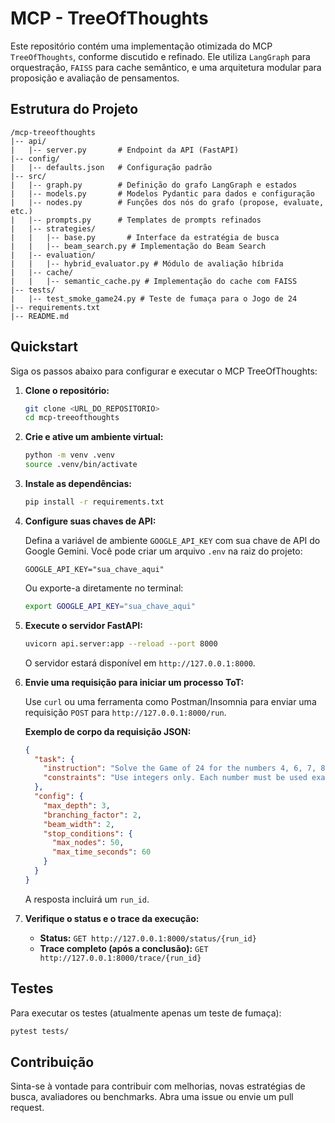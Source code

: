 # MCP - TreeOfThoughts

Este repositório contém uma implementação otimizada do MCP `TreeOfThoughts`, conforme discutido e refinado. Ele utiliza `LangGraph` para orquestração, `FAISS` para cache semântico, e uma arquitetura modular para proposição e avaliação de pensamentos.

## Estrutura do Projeto

```
/mcp-treeofthoughts
|-- api/
|   |-- server.py       # Endpoint da API (FastAPI)
|-- config/
|   |-- defaults.json   # Configuração padrão
|-- src/
|   |-- graph.py        # Definição do grafo LangGraph e estados
|   |-- models.py       # Modelos Pydantic para dados e configuração
|   |-- nodes.py        # Funções dos nós do grafo (propose, evaluate, etc.)
|   |-- prompts.py      # Templates de prompts refinados
|   |-- strategies/
|   |   |-- base.py       # Interface da estratégia de busca
|   |   |-- beam_search.py # Implementação do Beam Search
|   |-- evaluation/
|   |   |-- hybrid_evaluator.py # Módulo de avaliação híbrida
|   |-- cache/
|   |   |-- semantic_cache.py # Implementação do cache com FAISS
|-- tests/
|   |-- test_smoke_game24.py # Teste de fumaça para o Jogo de 24
|-- requirements.txt
|-- README.md
```

## Quickstart

Siga os passos abaixo para configurar e executar o MCP TreeOfThoughts:

1.  **Clone o repositório:**

    ```bash
    git clone <URL_DO_REPOSITORIO>
    cd mcp-treeofthoughts
    ```

2.  **Crie e ative um ambiente virtual:**

    ```bash
    python -m venv .venv
    source .venv/bin/activate
    ```

3.  **Instale as dependências:**

    ```bash
    pip install -r requirements.txt
    ```

4.  **Configure suas chaves de API:**

    Defina a variável de ambiente `GOOGLE_API_KEY` com sua chave de API do Google Gemini. Você pode criar um arquivo `.env` na raiz do projeto:

    ```dotenv
    GOOGLE_API_KEY="sua_chave_aqui"
    ```

    Ou exporte-a diretamente no terminal:

    ```bash
    export GOOGLE_API_KEY="sua_chave_aqui"
    ```

5.  **Execute o servidor FastAPI:**

    ```bash
    uvicorn api.server:app --reload --port 8000
    ```

    O servidor estará disponível em `http://127.0.0.1:8000`.

6.  **Envie uma requisição para iniciar um processo ToT:**

    Use `curl` ou uma ferramenta como Postman/Insomnia para enviar uma requisição `POST` para `http://127.0.0.1:8000/run`.

    **Exemplo de corpo da requisição JSON:**

    ```json
    {
      "task": {
        "instruction": "Solve the Game of 24 for the numbers 4, 6, 7, 8. You must use each number exactly once and use only the operations +, -, *, /.",
        "constraints": "Use integers only. Each number must be used exactly once. Operations allowed: +, -, *, /."
      },
      "config": {
        "max_depth": 3,
        "branching_factor": 2,
        "beam_width": 2,
        "stop_conditions": {
          "max_nodes": 50,
          "max_time_seconds": 60
        }
      }
    }
    ```

    A resposta incluirá um `run_id`.

7.  **Verifique o status e o trace da execução:**

    -   **Status:** `GET http://127.0.0.1:8000/status/{run_id}`
    -   **Trace completo (após a conclusão):** `GET http://127.0.0.1:8000/trace/{run_id}`

## Testes

Para executar os testes (atualmente apenas um teste de fumaça):

```bash
pytest tests/
```

## Contribuição

Sinta-se à vontade para contribuir com melhorias, novas estratégias de busca, avaliadores ou benchmarks. Abra uma issue ou envie um pull request.


